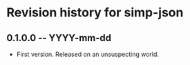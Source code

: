 # Revision history for simp-json

## 0.1.0.0 -- YYYY-mm-dd

* First version. Released on an unsuspecting world.
